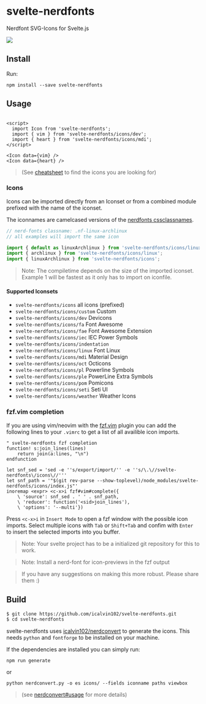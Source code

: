 svelte-nerdfonts
================

Nerdfont SVG-Icons for Svelte.js

![](https://raw.githubusercontent.com/icalvin102/svelte-nerdfonts/master/demo/public/usage-general.gif)

Install
-------

Run: 

`npm install --save svelte-nerdfonts`


Usage
-----

``` svelte

<script>
  import Icon from 'svelte-nerdfonts';
  import { vim } from 'svelte-nerdfonts/icons/dev';
  import { heart } from 'svelte-nerdfonts/icons/mdi';
</script>

<Icon data={vim} />
<Icon data={heart} />

```

> (See [cheatsheet](https://icalvin102.github.io/svelte-nerdfonts/)
> to find the icons you are looking for)

### Icons

Icons can be imported directly from an Iconset or from a combined
module prefixed with the name of the iconset.

The iconnames are camelcased versions of the
[nerdfonts cssclassnames](https://www.nerdfonts.com/cheat-sheet).


``` js
// nerd-fonts classname: .nf-linux-archlinux
// all examples will import the same icon

import { default as linuxArchlinux } from 'svelte-nerdfonts/icons/linux/archlinux';
import { archlinux } from 'svelte-nerdfonts/icons/linux';
import { linuxArchlinux } from 'svelte-nerdfonts/icons';

```

> Note: The compiletime depends on the size of the imported iconset.
> Example 1 will be fastest as it only has to import on iconfile.

#### Supported Iconsets

* `svelte-nerdfonts/icons` all icons (prefixed)
* `svelte-nerdfonts/icons/custom` Custom
* `svelte-nerdfonts/icons/dev` Devicons
* `svelte-nerdfonts/icons/fa` Font Awesome
* `svelte-nerdfonts/icons/fae` Font Awesome Extension
* `svelte-nerdfonts/icons/iec` IEC Power Symbols
* `svelte-nerdfonts/icons/indentation`
* `svelte-nerdfonts/icons/linux` Font Linux
* `svelte-nerdfonts/icons/mdi` Material Design
* `svelte-nerdfonts/icons/oct` Octicons
* `svelte-nerdfonts/icons/pl` Powerline Symbols
* `svelte-nerdfonts/icons/ple` PowerLine Extra Symbols
* `svelte-nerdfonts/icons/pom` Pomicons
* `svelte-nerdfonts/icons/seti` Seti UI
* `svelte-nerdfonts/icons/weather` Weather Icons


### fzf.vim completion


If you are using vim/neovim with the
[fzf.vim](https://github.com/junegunn/fzf.vim) plugin 
you can add the following lines to your `.vimrc` to get
a list of all availible icon imports. 

``` vim
" svelte-nerdfonts fzf completion
function! s:join_lines(lines)
    return join(a:lines, "\n") 
endfunction

let snf_sed = 'sed -e ''s/export/import/'' -e ''s/\.\//svelte-nerdfonts\/icons\//''' 
let snf_path = '"$(git rev-parse --show-toplevel)/node_modules/svelte-nerdfonts/icons/index.js"'
inoremap <expr> <c-x>i fzf#vim#complete({
    \ 'source': snf_sed . ' ' . snf_path,
    \ 'reducer': function('<sid>join_lines'),
    \ 'options': '--multi'})
```

Press `<c-x>i` in `Insert Mode` to open a fzf window with the possible
icon imports. Select multiple icons with `Tab` or `Shift+Tab` and 
confim with `Enter` to insert the selected imports into you buffer.

> Note: Your svelte project has to be a initialized git repository
> for this to work. 

> Note: Install a nerd-font for icon-previews in the fzf output 

> If you have any suggestions on making this more robust. 
> Please share them :)


Build
-----


``` bash
$ git clone https://github.com/icalvin102/svelte-nerdfonts.git
$ cd svelte-nerdfonts
```

svelte-nerdfonts uses [icalvin102/nerdconvert](https://github.com/icalvin102/nerdconvert)
to generate the icons. This needs `python` and `fontforge` to be installed
on your machine. 

If the dependencies are installed you can simply run:

```
npm run generate
```
or
```
python nerdconvert.py -o es icons/ --fields iconname paths viewbox
```

> (see [nerdconvert#usage](https://github.com/icalvin102/nerdconvert#usage)
> for more details)
